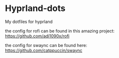 # Hyprland-dots
My dotfiles for hyprland

the config for rofi can be found in this amazing project: https://github.com/adi1090x/rofi

the config for swaync can be found here: https://github.com/catppuccin/swaync

